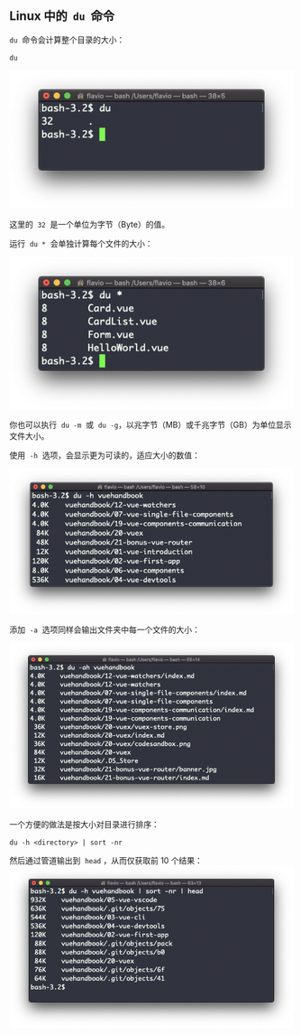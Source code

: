## Linux 中的  `du`  命令

`du`  命令会计算整个目录的大小：

```
du
```

![alt text](image-45.png)

这里的  `32`  是一个单位为字节（Byte）的值。

运行  `du *`  会单独计算每个文件的大小：

![alt text](image-46.png)

你也可以执行  `du -m`  或  `du -g`，以兆字节（MB）或千兆字节（GB）为单位显示文件大小。

使用  `-h`  选项，会显示更为可读的，适应大小的数值：

![alt text](image-47.png)

添加  `-a`  选项同样会输出文件夹中每一个文件的大小：

![alt text](image-48.png)

一个方便的做法是按大小对目录进行排序：

```
du -h <directory> | sort -nr
```

然后通过管道输出到  `head` ，从而仅获取前 10 个结果：
![alt text](image-49.png)
